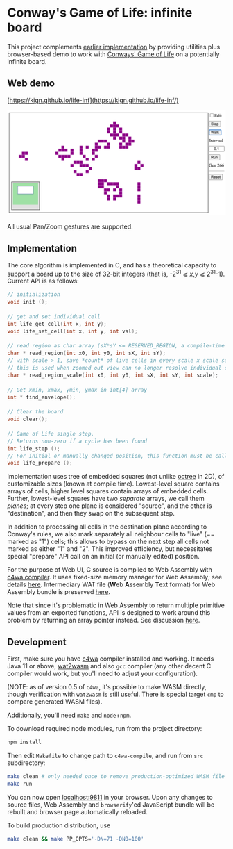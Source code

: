 # Conway's Game of Life: infinite board

This project complements [earlier implementation](https://github.com/kign/life) 
by providing utilities plus browser-based demo to work with 
[Conways' Game of Life](https://en.wikipedia.org/wiki/Conway%27s_Game_of_Life) 
on a potentially infinite board.

## Web demo

[https://kign.github.io/life-inf](https://kign.github.io/life-inf/)

![Web UI Screenshot](https://github.com/kign/life-inf/blob/master/etc/life_inf_web_ui.png?raw=true "Web UI Screenshot" )

All usual Pan/Zoom gestures are supported.

## Implementation

The core algorithm is implemented in C, and has a theoretical capacity to support a board up to 
the size of 32-bit integers (that is, -2<sup>31</sup> ⩽ _x_,_y_ ⩽ 2<sup>31</sup>-1).
Current API is as follows:

```c
// initialization
void init ();

// get and set individual cell 
int life_get_cell(int x, int y);
void life_set_cell(int x, int y, int val);

// read region as char array (sX*sY <= RESERVED_REGION, a compile-time constant).
char * read_region(int x0, int y0, int sX, int sY);
// with scale > 1, save *count* of live cells in every scale x scale square in every output byte
// this is used when zoomed out view can no longer resolve individual cells
char * read_region_scale(int x0, int y0, int sX, int sY, int scale);

// Get xmin, xmax, ymin, ymax in int[4] array
int * find_envelope();

// Clear the board
void clear();

// Game of Life single step. 
// Returns non-zero if a cycle has been found
int life_step ();
// For initial or manually changed position, this function must be called first
void life_prepare ();
```

Implementation uses tree of embedded squares (not unlike [octree](https://en.wikipedia.org/wiki/Octree) in 2D),
of customizable sizes (known at compile time). Lowest-level square contains arrays of cells, higher level squares
contain arrays of embedded cells. Further, lowest-level squares have two _separate_ arrays, we call them _planes_; 
at every step one plane is considered "source", and the other is "destination", 
and then they swap on the subsequent step.

In addition to processing all cells in the destination plane according to Conway's rules, we also mark separately 
all neighbour cells to "live" (== marked as "1") cells; this allows to bypass on the next step all cells not marked
as either "1" and "2". This improved efficiency, 
but necessitates special "prepare" API call on an initial (or manually edited) position.

For the purpose of Web UI, C source is compiled to Web Assembly with [c4wa compiler](https://github.com/kign/c4wa).
It uses fixed-size memory manager for Web Assembly; see details 
[here](https://github.com/kign/c4wa/blob/master/etc/doc/language.md#memory-managers). Intermediary WAT file
(**W**eb **A**ssembly **T**ext format) for Web Assembly bundle is preserved 
[here](https://github.com/kign/life-inf/blob/master/etc/bundle.wat).

Note that since it's problematic in Web Assembly to return multiple primitive values from an exported
functions, API is designed to work around this problem by returning an array pointer instead. See discussion 
[here](https://github.com/kign/c4wa/blob/master/etc/doc/language.md#use-case-returning-complex-data-types-from-exported-functions). 

## Development

First, make sure you have [c4wa](https://github.com/kign/c4wa#installation) compiler installed and working. 
It needs Java 11 or above, [wat2wasm](https://github.com/WebAssembly/wabt) 
and also `gcc` compiler (any other decent C compiler would work, but you'll need to
adjust your configuration).

(NOTE: as of version 0.5 of `c4wa`, it's possible to make WASM directly, though verification 
with `wat2wasm` is still useful. There is special target `cmp` to compare generated WASM files).

Additionally, you'll need `make` and `node`+`npm`.

To download required node modules, run from the project directory:

```bash
npm install
```

Then edit `Makefile` to change path to `c4wa-compile`, and run from `src` subdirectory:

```bash
make clean # only needed once to remove production-optimized WASM file
make run
```

You can now open [localhost:9811](http://localhost:9811/) in your browser. 
Upon any changes to source files, 
Web Assembly and `browserify`'ed JavaScript bundle will be rebuilt and browser page automatically
reloaded.

To build production distribution, use 

```bash
make clean && make PP_OPTS='-DN=71 -DN0=100'
```
